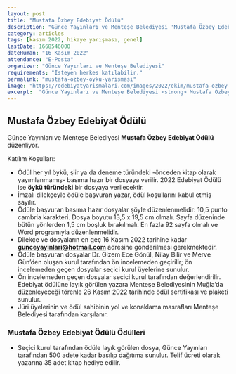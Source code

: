 ```yaml
---
layout: post
title: "Mustafa Özbey Edebiyat Ödülü"
description: "Günce Yayınları ve Menteşe Belediyesi 'Mustafa Özbey Edebiyat Ödülü' düzenliyor."
category: articles
tags: [kasım 2022, hikaye yarışması, genel]
lastDate: 1668546000
dateHuman: "16 Kasım 2022"
attendance: "E-Posta"
organizer: "Günce Yayınları ve Menteşe Belediyesi"
requirements: "İsteyen herkes katılabilir."
permalink: "mustafa-ozbey-oyku-yarismasi"
image: "https://edebiyatyarismalari.com/images/2022/ekim/mustafa-ozbey-oyku-yarismasi.jpg"
excerpt:  "Günce Yayınları ve Menteşe Belediyesi <strong> Mustafa Özbey Edebiyat Ödülü </strong> düzenliyor."
---
```


## Mustafa Özbey Edebiyat Ödülü
Günce Yayınları ve Menteşe Belediyesi **Mustafa Özbey Edebiyat Ödülü** düzenliyor.  

Katılım Koşulları:
- Ödül her yıl öykü, şiir ya da deneme türündeki -önceden kitap olarak yayımlanmamış- basıma hazır bir dosyaya verilir. 2022 Edebiyat Ödülü ise **öykü türündeki** bir dosyaya verilecektir.
- İmzalı dilekçeyle ödüle başvuran yazar, ödül koşullarını kabul etmiş sayılır.
- Ödüle başvuran basıma hazır dosyalar şöyle düzenlenmelidir: 10,5 punto cambria karakteri. Dosya boyutu 13,5 x 19,5 cm olmalı. Sayfa düzeninde bütün yönlerden 1,5 cm boşluk bırakılmalı. En fazla 92 sayfa olmalı ve Word programıyla düzenlenmelidir.
- Dilekçe ve dosyaların en geç 16 Kasım 2022 tarihine kadar **gunceyayinlari@hotmail.com** adresine gönderilmesi gerekmektedir.
- Ödüle başvuran dosyalar Dr. Gizem Ece Gönül, Nilay Bilir ve Merve Gün’den oluşan kurul tarafından ön incelemeden geçirilir; ön incelemeden geçen dosyalar seçici kurul üyelerine sunulur.
- Ön incelemeden geçen dosyalar seçici kurul tarafından değerlendirilir. Edebiyat ödülüne layık görülen yazara Menteşe Belediyesinin Muğla’da düzenleyeceği törenle 26 Kasım 2022 tarihinde ödül sertifikası ve plaketi sunulur.
- Jüri üyelerinin ve ödül sahibinin yol ve konaklama masrafları Menteşe Belediyesi tarafından karşılanır.

### Mustafa Özbey Edebiyat Ödülü Ödülleri
- Seçici kurul tarafından ödüle layık görülen dosya, Günce Yayınları tarafından 500 adete kadar basılıp dağıtıma sunulur. Telif ücreti olarak yazarına 35 adet kitap hediye edilir.
